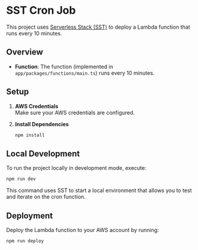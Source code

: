 # SST Cron Job

This project uses [Serverless Stack (SST)](https://sst.dev/) to deploy a Lambda function that runs every 10 minutes.

## Overview

- **Function**: The function (implemented in `app/packages/functions/main.ts`) runs every 10 minutes.

## Setup

1. **AWS Credentials**  
   Make sure your AWS credentials are configured.

2. **Install Dependencies**
   ```sh
   npm install
   ```

## Local Development

To run the project locally in development mode, execute:

```sh
npm run dev
```

This command uses SST to start a local environment that allows you to test and iterate on the cron function.

## Deployment

Deploy the Lambda function to your AWS account by running:

```sh
npm run deploy
```
